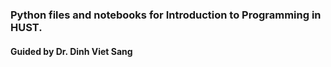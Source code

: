### Python files and notebooks for Introduction to Programming in HUST.

#### Guided by Dr. Dinh Viet Sang